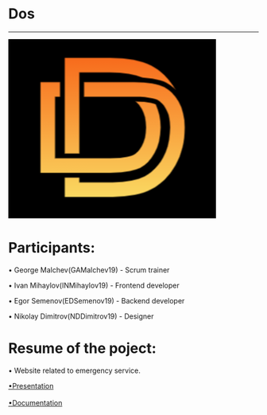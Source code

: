 # Dos
<hr>

<img src = "/ReadMe/logo.png">

# Participants:


• George Malchev(GAMalchev19) - Scrum trainer

• Ivan Mihaylov(INMihaylov19) - Frontend developer

• Egor Semenov(EDSemenov19) - Backend developer

• Nikolay Dimitrov(NDDimitrov19) - Designer


# Resume of the poject:

• Website related to emergency service.

[•Presentation](Documents/Presentation.pptx) <br><br>
[•Documentation](Documents/Documentation.docx)